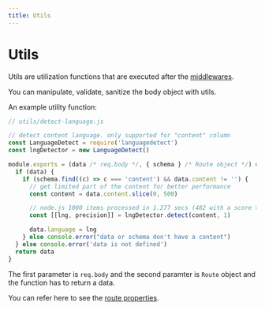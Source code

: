 ```yaml
---
title: Utils
---
```


# Utils

Utils are utilization functions that are executed after the [middlewares](/directory/middlewares).

You can manipulate, validate, sanitize the body object with utils.

An example utility function:

```js
// utils/detect-language.js

// detect content language. only supported for "content" column
const LanguageDetect = require('languagedetect')
const lngDetector = new LanguageDetect()

module.exports = (data /* req.body */, { schema } /* Route object */) => {
  if (data) {
    if (schema.find((c) => c === 'content') && data.content != '') {
      // get limited part of the content for better performance
      const content = data.content.slice(0, 500)

      // node.js 1000 items processed in 1.277 secs (482 with a score > 0.2)
      const [[lng, precision]] = lngDetector.detect(content, 1)

      data.language = lng
    } else console.error("data or schema don't have a content")
  } else console.error('data is not defined')
  return data
}
```

The first parameter is `req.body` and the second paramter is `Route` object and the function has to return a data.

You can refer here to see the [route properties](/directory/routes#route-properties).
